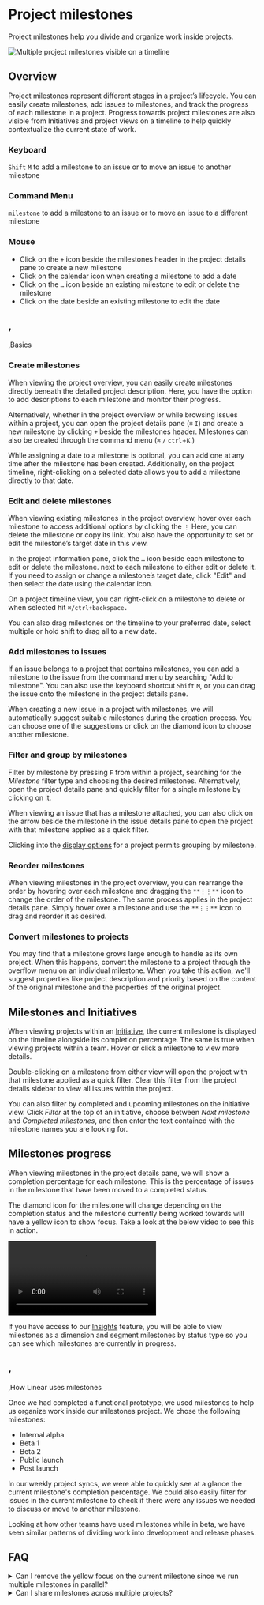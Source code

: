 # Project milestones

Project milestones help you divide and organize work inside projects.

![Multiple project milestones visible on a timeline](https://webassets.linear.app/images/ornj730p/production/59f96a11448bfb1bc23d25979f45975cfe8a8f28-1046x545.png?q=95&auto=format&dpr=2)

## Overview 

Project milestones represent different stages in a project’s lifecycle. You can easily create milestones, add issues to milestones, and track the progress of each milestone in a project. Progress towards project milestones are also visible from Initiatives and project views on a timeline to help quickly contextualize the current state of work.



### Keyboard

`Shift` `M` to add a milestone to an issue or to move an issue to another milestone

### Command Menu

`milestone` to add a milestone to an issue or to move an issue to a different milestone

### Mouse

* Click on the `+` icon beside the milestones header in the project details pane to create a new milestone
* Click on the calendar icon when creating a milestone to add a date
* Click on the `…` icon beside an existing milestone to edit or delete the milestone
* Click on the date beside an existing milestone to edit the date

## ,  
,Basics

### Create milestones

When viewing the project overview, you can easily create milestones directly beneath the detailed project description. Here, you have the option to add descriptions to each milestone and monitor their progress.

Alternatively, whether in the project overview or while browsing issues within a project, you can open the project details pane (`⌘` `I`) and create a new milestone by clicking `+` beside the milestones header. Milestones can also be created through the command menu (`⌘` `/` `ctrl`+`K`.) 

While assigning a date to a milestone is optional, you can add one at any time after the milestone has been created. Additionally, on the project timeline, right-clicking on a selected date allows you to add a milestone directly to that date.



### Edit and delete milestones

When viewing existing milestones in the project overview, hover over each milestone to access additional options by clicking the `⋮` Here, you can delete the milestone or copy its link. You also have the opportunity to set or edit the milestone’s target date in this view.

In the project information pane, click the `…` icon beside each milestone to edit or delete the milestone. next to each milestone to either edit or delete it. If you need to assign or change a milestone’s target date, click "Edit" and then select the date using the calendar icon.

On a project timeline view, you can right-click on a milestone to delete or when selected hit `⌘/ctrl+backspace.`

You can also drag milestones on the timeline to your preferred date, select multiple or hold shift to drag all to a new date.



### Add milestones to issues

If an issue belongs to a project that contains milestones, you can add a milestone to the issue from the command menu by searching "Add to milestone". You can also use the keyboard shortcut `Shift` `M`, or you can drag the issue onto the milestone in the project details pane.  
  
When creating a new issue in a project with milestones, we will automatically suggest suitable milestones during the creation process. You can choose one of the suggestions or click on the diamond icon to choose another milestone.



### Filter and group by milestones

Filter by milestone by pressing `F` from within a project, searching for the _Milestone_ filter type and choosing the desired milestones. Alternatively, open the project details pane and quickly filter for a single milestone by clicking on it.  
  
When viewing an issue that has a milestone attached, you can also click on the arrow beside the milestone in the issue details pane to open the project with that milestone applied as a quick filter.  
  
Clicking into the [display options](https://linear.app/docs/display-options) for a project permits grouping by milestone.



### Reorder milestones

When viewing milestones in the project overview, you can rearrange the order by hovering over each milestone and dragging the `**⋮⋮**` icon to change the order of the milestone. The same process applies in the project details pane. Simply hover over a milestone and use the `**⋮⋮**` icon to drag and reorder it as desired.



### Convert milestones to projects

You may find that a milestone grows large enough to handle as its own project. When this happens, convert the milestone to a project through the overflow menu on an individual milestone. When you take this action, we'll suggest properties like project description and priority based on the content of the original milestone and the properties of the original project.



## Milestones and Initiatives

When viewing projects within an [Initiative](https://linear.app/docs/initiatives), the current milestone is displayed on the timeline alongside its completion percentage. The same is true when viewing projects within a team. Hover or click a milestone to view more details.  
  
Double-clicking on a milestone from either view will open the project with that milestone applied as a quick filter. Clear this filter from the project details sidebar to view all issues within the project.  


You can also filter by completed and upcoming milestones on the initiative view. Click  _Filter_ at the top of an initiative, choose between _Next milestone_ and _Completed milestones_, and then enter the text contained with the milestone names you are looking for.



## Milestones progress

When viewing milestones in the project details pane, we will show a completion percentage for each milestone. This is the percentage of issues in the milestone that have been moved to a completed status.  
  
The diamond icon for the milestone will change depending on the completion status and the milestone currently being worked towards will have a yellow icon to show focus. Take a look at the below video to see this in action.  


![Video](https://webassets.linear.app/files/ornj730p/production/ee2dbcea9ef97dd58ac3967166b45f5e747ff4ee.mp4)

  
If you have access to our [Insights](https://linear.app/docs/insights) feature, you will be able to view milestones as a dimension and segment milestones by status type so you can see which milestones are currently in progress.

## ,  
,How Linear uses milestones

Once we had completed a functional prototype, we used milestones to help us organize work inside our milestones project. We chose the following milestones:

* Internal alpha
* Beta 1
* Beta 2
* Public launch
* Post launch

In our weekly project syncs, we were able to quickly see at a glance the current milestone's completion percentage. We could also easily filter for issues in the current milestone to check if there were any issues we needed to discuss or move to another milestone.  
  
Looking at how other teams have used milestones while in beta, we have seen similar patterns of dividing work into development and release phases. 



## FAQ

<details>
<summary>Can I remove the yellow focus on the current milestone since we run multiple milestones in parallel?</summary>
It's not possible to remove the yellow icon beside the next incomplete milestone in a project. In the majority of cases, this icon appearing yellow signals a current focus on this milestone but if you are running multiple milestones in parallel, you can ignore this indicator.
</details>

<details>
<summary>Can I share milestones across multiple projects?</summary>
This isn't currently possible. You will need to recreate milestones in each individual project on your workspace.
</details>